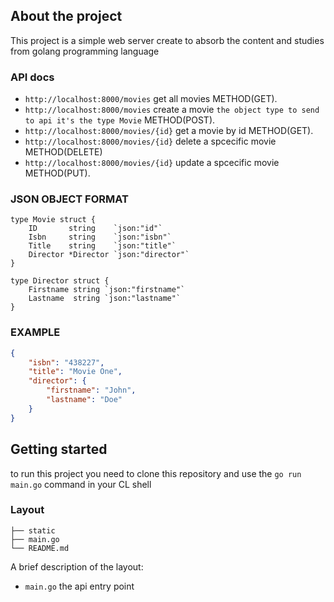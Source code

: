 ## About the project
This project is a simple web server create to absorb the content and studies from golang programming language

### API docs

* `http://localhost:8000/movies` get all movies METHOD(GET).
* `http://localhost:8000/movies` create a movie `the object type to send to api it's the type Movie` METHOD(POST).
* `http://localhost:8000/movies/{id}` get a movie by id METHOD(GET).
* `http://localhost:8000/movies/{id}` delete a spcecific movie METHOD(DELETE) 
* `http://localhost:8000/movies/{id}` update a spcecific movie METHOD(PUT).

### JSON OBJECT FORMAT

```
type Movie struct {
	ID       string    `json:"id"`
	Isbn     string    `json:"isbn"`
	Title    string    `json:"title"`
	Director *Director `json:"director"`
}

type Director struct {
	Firstname string `json:"firstname"`
	Lastname  string `json:"lastname"`
}
```

### EXAMPLE
```json
{
	"isbn": "438227",
	"title": "Movie One",
	"director": {
		"firstname": "John",
		"lastname": "Doe"
	}
}

```


## Getting started

to run this project you need to clone this repository and use the `go run main.go` command in your CL shell

### Layout

```tree
├── static
├── main.go
└── README.md
```

A brief description of the layout:

* `main.go` the api entry point
